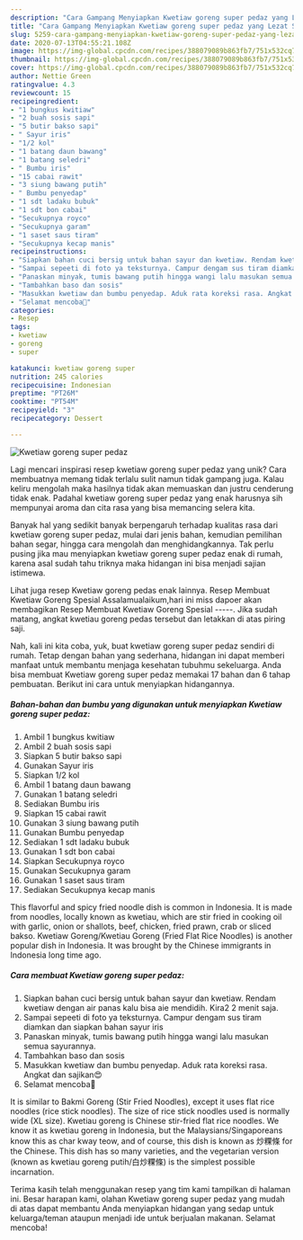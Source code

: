 ```yaml
---
description: "Cara Gampang Menyiapkan Kwetiaw goreng super pedaz yang Lezat Sekali"
title: "Cara Gampang Menyiapkan Kwetiaw goreng super pedaz yang Lezat Sekali"
slug: 5259-cara-gampang-menyiapkan-kwetiaw-goreng-super-pedaz-yang-lezat-sekali
date: 2020-07-13T04:55:21.108Z
image: https://img-global.cpcdn.com/recipes/388079089b863fb7/751x532cq70/kwetiaw-goreng-super-pedaz-foto-resep-utama.jpg
thumbnail: https://img-global.cpcdn.com/recipes/388079089b863fb7/751x532cq70/kwetiaw-goreng-super-pedaz-foto-resep-utama.jpg
cover: https://img-global.cpcdn.com/recipes/388079089b863fb7/751x532cq70/kwetiaw-goreng-super-pedaz-foto-resep-utama.jpg
author: Nettie Green
ratingvalue: 4.3
reviewcount: 15
recipeingredient:
- "1 bungkus kwitiaw"
- "2 buah sosis sapi"
- "5 butir bakso sapi"
- " Sayur iris"
- "1/2 kol"
- "1 batang daun bawang"
- "1 batang seledri"
- " Bumbu iris"
- "15 cabai rawit"
- "3 siung bawang putih"
- " Bumbu penyedap"
- "1 sdt ladaku bubuk"
- "1 sdt bon cabai"
- "Secukupnya royco"
- "Secukupnya garam"
- "1 saset saus tiram"
- "Secukupnya kecap manis"
recipeinstructions:
- "Siapkan bahan cuci bersig untuk bahan sayur dan kwetiaw. Rendam kwetiaw dengan air panas kalu bisa aie mendidih. Kira2 2 menit saja."
- "Sampai sepeeti di foto ya teksturnya. Campur dengam sus tiram diamkan dan siapkan bahan sayur iris"
- "Panaskan minyak, tumis bawang putih hingga wangi lalu masukan semua sayurannya."
- "Tambahkan baso dan sosis"
- "Masukkan kwetiaw dan bumbu penyedap. Aduk rata koreksi rasa. Angkat dan sajikan😍"
- "Selamat mencoba🎉"
categories:
- Resep
tags:
- kwetiaw
- goreng
- super

katakunci: kwetiaw goreng super 
nutrition: 245 calories
recipecuisine: Indonesian
preptime: "PT26M"
cooktime: "PT54M"
recipeyield: "3"
recipecategory: Dessert

---
```



![Kwetiaw goreng super pedaz](https://img-global.cpcdn.com/recipes/388079089b863fb7/751x532cq70/kwetiaw-goreng-super-pedaz-foto-resep-utama.jpg)

Lagi mencari inspirasi resep kwetiaw goreng super pedaz yang unik? Cara membuatnya memang tidak terlalu sulit namun tidak gampang juga. Kalau keliru mengolah maka hasilnya tidak akan memuaskan dan justru cenderung tidak enak. Padahal kwetiaw goreng super pedaz yang enak harusnya sih mempunyai aroma dan cita rasa yang bisa memancing selera kita.

Banyak hal yang sedikit banyak berpengaruh terhadap kualitas rasa dari kwetiaw goreng super pedaz, mulai dari jenis bahan, kemudian pemilihan bahan segar, hingga cara mengolah dan menghidangkannya. Tak perlu pusing jika mau menyiapkan kwetiaw goreng super pedaz enak di rumah, karena asal sudah tahu triknya maka hidangan ini bisa menjadi sajian istimewa.

Lihat juga resep Kwetiaw goreng pedas enak lainnya. Resep Membuat Kwetiaw Goreng Spesial Assalamualaikum,hari ini miss dapoer akan membagikan Resep Membuat Kwetiaw Goreng Spesial -----. Jika sudah matang, angkat kwetiau goreng pedas tersebut dan letakkan di atas piring saji.


Nah, kali ini kita coba, yuk, buat kwetiaw goreng super pedaz sendiri di rumah. Tetap dengan bahan yang sederhana, hidangan ini dapat memberi manfaat untuk membantu menjaga kesehatan tubuhmu sekeluarga. Anda bisa membuat Kwetiaw goreng super pedaz memakai 17 bahan dan 6 tahap pembuatan. Berikut ini cara untuk menyiapkan hidangannya.

<!--inarticleads1-->

##### Bahan-bahan dan bumbu yang digunakan untuk menyiapkan Kwetiaw goreng super pedaz:

1. Ambil 1 bungkus kwitiaw
1. Ambil 2 buah sosis sapi
1. Siapkan 5 butir bakso sapi
1. Gunakan  Sayur iris
1. Siapkan 1/2 kol
1. Ambil 1 batang daun bawang
1. Gunakan 1 batang seledri
1. Sediakan  Bumbu iris
1. Siapkan 15 cabai rawit
1. Gunakan 3 siung bawang putih
1. Gunakan  Bumbu penyedap
1. Sediakan 1 sdt ladaku bubuk
1. Gunakan 1 sdt bon cabai
1. Siapkan Secukupnya royco
1. Gunakan Secukupnya garam
1. Gunakan 1 saset saus tiram
1. Sediakan Secukupnya kecap manis


This flavorful and spicy fried noodle dish is common in Indonesia. It is made from noodles, locally known as kwetiau, which are stir fried in cooking oil with garlic, onion or shallots, beef, chicken, fried prawn, crab or sliced bakso. Kwetiaw Goreng/Kwetiau Goreng (Fried Flat Rice Noodles) is another popular dish in Indonesia. It was brought by the Chinese immigrants in Indonesia long time ago. 

<!--inarticleads2-->

##### Cara membuat Kwetiaw goreng super pedaz:

1. Siapkan bahan cuci bersig untuk bahan sayur dan kwetiaw. Rendam kwetiaw dengan air panas kalu bisa aie mendidih. Kira2 2 menit saja.
1. Sampai sepeeti di foto ya teksturnya. Campur dengam sus tiram diamkan dan siapkan bahan sayur iris
1. Panaskan minyak, tumis bawang putih hingga wangi lalu masukan semua sayurannya.
1. Tambahkan baso dan sosis
1. Masukkan kwetiaw dan bumbu penyedap. Aduk rata koreksi rasa. Angkat dan sajikan😍
1. Selamat mencoba🎉


It is similar to Bakmi Goreng (Stir Fried Noodles), except it uses flat rice noodles (rice stick noodles). The size of rice stick noodles used is normally wide (XL size). Kwetiau goreng is Chinese stir-fried flat rice noodles. We know it as kwetiau goreng in Indonesia, but the Malaysians/Singaporeans know this as char kway teow, and of course, this dish is known as 炒粿條 for the Chinese. This dish has so many varieties, and the vegetarian version (known as kwetiau goreng putih/白炒粿條) is the simplest possible incarnation. 

Terima kasih telah menggunakan resep yang tim kami tampilkan di halaman ini. Besar harapan kami, olahan Kwetiaw goreng super pedaz yang mudah di atas dapat membantu Anda menyiapkan hidangan yang sedap untuk keluarga/teman ataupun menjadi ide untuk berjualan makanan. Selamat mencoba!
